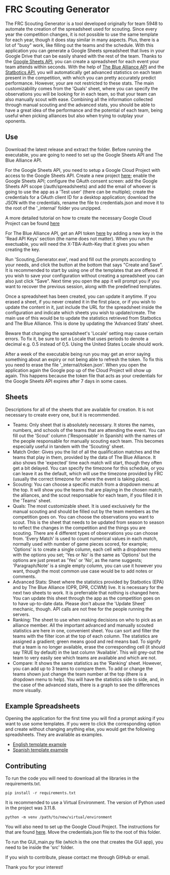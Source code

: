 # FRC Scouting Generator
The FRC Scouting Generator is a tool developed originally for team 5948 to automate the creation of the spreadsheet used for scouting. Since every year the competition changes, it is not possible to use the same template for each year, though it does stay similar in many aspects. Plus, there is a lot of "busy" work, like filling out the teams and the schedule. With this application you can generate a Google Sheets spreadsheet that lives in your Google Drive that can be easily shared with the rest of the team. Thanks to the [Google Sheets API](https://developers.google.com/sheets/api/reference/rest), you can create a spreadsheet for each event your team attends within seconds. With the help of [The Blue Alliance API](https://www.thebluealliance.com/apidocs/v3) and the [Statbotics API](https://www.statbotics.io/api/rest), you will automatically get advanced statistics on each team present in the competition, with which you can pretty accurately predict performance. However, your are not restricted to these stats. The main customizability comes from the 'Quals' sheet, where you can specify the observations you will be looking for in each team, so that your team can also manually scout with ease. Combining all the information collected through manual scouting and the advanced stats, you should be able to have a great idea of the performance and the potential of each team, being useful when picking alliances but also when trying to outplay your oponents.

## Use
Download the latest release and extract the folder. Before running the executable, you are going to need to set up the Google Sheets API and The Blue Alliance API.

For the Google Sheets API, you need to setup a Google Cloud Project with access to the Google Sheets API. Create a new project [here](https://console.cloud.google.com/projectcreate); enable the Google Sheets API; configure the OAuth consent screen: add the Google Sheets API scope (/auth/spreadsheets) and add the email of whoever is going to use the app as a 'Test user' (there can be multiple); create the credentials for a OAuth client ID for a desktop application; download the JSON with the credentials, rename the file to credentials.json and move it to the root of the '_internal' folder you unzipped.

A more detailed tutorial on how to create the necessary Google Cloud Project can be found [here](https://developers.google.com/sheets/api/quickstart/python)

For The Blue Alliance API, get an API token [here](https://www.thebluealliance.com/account) by adding a new key in the 'Read API Keys' section (the name does not matter). When you run the exectuable, you will need the X-TBA-Auth-Key that it gives you when creating the key.

Run 'Scouting_Generator.exe', read and fill out the prompts according to your needs, and click the button at the bottom that says "Create and Save". It is recommended to start by using one of the templates that are offered. If you wish to save your configuration without creating a spreadsheet you can also just click "Save". Next time you open the app it will prompt you if you want to recover the previous session, along with the predefined templates.

Once a spreadsheet has been created, you can update it anytime. If you erased a sheet, if you never created it in the first place, or if you wish to update the content in it, just include the URL for the spreadsheet inside the configuration and indicate which sheets you wish to update/create. The main use of this would be to update the statistics retrieved from Statbotics and The Blue Alliance. This is done by updating the 'Advanced Stats' sheet.

Beware that changing the spreadsheet's 'Locale' setting may cause certain errors. To fix it, be sure to set a Locale that uses periods to denote a decimal e.g. 0.5 instead of 0,5. Using the United States Locale should work.

After a week of the executable being run you may get an error saying something about an expiry or not being able to refresh the token. To fix this you need to erase the file '_internal/token.json'. When you open the application again the Google pop up of the Cloud Project will show up again. This happens because the token file that acts as your credentials for the Google Sheets API expires after 7 days in some cases.

## Sheets
Descriptions for all of the sheets that are available for creation. It is not necessary to create every one, but it is recommended.

- Teams: Only sheet that is absolutely necessary. It stores the names, numbers, and schools of the teams that are attending the event. You can fill out the 'Scout' column ('Responsable' in Spanish) with the names of the people responsable for manually scouting each team. This becomes especially useful in tandem with the 'Scouting' sheet.
- Match Order: Gives you the list of all the qualification matches and the teams that play in them, provided by the data of The Blue Alliance. It also shows the 'expected' time each match will start, though they often get a bit delayed. You can specify the timezone for this schedule, or you can leave it as the default, which will use the timezone provided by FRC (usually the correct timezone for where the event is taking place).
- Scouting: You can choose a specific match from a dropdown menu at the top. It will show you the teams that are playing in the chosen match, the alliances, and the scout responsable for each team, if you filled it in the 'Teams' sheet.
- Quals: The most customizable sheet. It is used exclusively for the manual scouting and should be filled out by the team members as the competition goes on. You can choose the observations you want to scout. This is the sheet that needs to be updated from season to season to reflect the changes in the competition and the things you are scouting. There are 4 different types of observations you can choose from. 'Every Match' is used to count numerical values in each match, normally used with number of game pieces scored, for example; 'Options' is to create a single column, each cell with a dropdown menu with the options you set; 'Yes or No' is the same as 'Options' but the options are just preset as 'Yes' or 'No', as the name suggests; 'Paragraph/Note' is a single empty column, you can use it however you want, though the most common use case would be to add notes or comments.
- Advanced Stats: Sheet where the statistics provided by Statbotics (EPA) and by The Blue Alliance (OPR, DPR, CCWM) live. It is necessary for the next two sheets to work. It is preferrable that nothing is changed here. You can update this sheet through the app as the competition goes on to have up-to-date data. Please don't abuse the 'Update Sheet' mechanic, though. API calls are not free for the people running the servers.
- Ranking: The sheet to use when making decisions on who to pick as an alliance member. All the important advanced and manually scouted statistics are here in one, convenient sheet. You can sort and filter the teams with the filter icon at the top of each column. The statistics are assigned a gradient; green means good and red means bad. To signify that a team is no longer available, erase the corresponding cell (it should say TRUE by default) in the last column 'Available'. This will grey-out the team to very easily see which teams are available and which are not.
- Compare: It shows the same statistics as the 'Ranking' sheet. However, you can add up to 3 teams to compare them. To add or change the teams shown just change the team number at the top (there is a dropdown menu to help). You will have the statistics side to side, and, in the case of the advanced stats, there is a graph to see the differences more visually.

## Example Spreadsheets
Opening the application for the first time you will find a prompt asking if you want to use some templates. If you were to click the corresponding option and create without changing anything else, you would get the following spreadsheets. They are available as examples.

- [English template example](https://docs.google.com/spreadsheets/d/11K-1oVin5HfTjDxt1L_8-VlmY1GssvZ1t-bzX-c4T5Q/edit?usp=sharing)
- [Spanish template example](https://docs.google.com/spreadsheets/d/1fK7XMPbOH0kVruFoO_5L4ssx_yM2mSrTmDVQkCVQC3E/edit?usp=sharing)


## Contributing
To run the code you will need to download all the libraries in the requirements.txt.

```shell
pip install -r requirements.txt
```

It is recommended to use a Virtual Environment. The version of Python used in the project was 3.11.8.

```shell
python -m venv /path/to/new/virtual/environment
```

You will also need to set up the Google Cloud Project. The instructions for that are found [here](#use). Move the credentials.json file to the root of this folder.

To run the GUI_main.py file (which is the one that creates the GUI app), you need to be inside the 'src' folder.

If you wish to contribute, please contact me through GitHub or email.

Thank you for your interest!